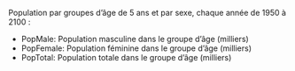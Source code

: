 Population par groupes d’âge de 5 ans et par sexe, chaque année de 1950 à 2100 :
* PopMale: Population masculine dans le groupe d’âge (milliers)
* PopFemale: Population féminine dans le groupe d’âge (milliers)
* PopTotal: Population totale dans le groupe d’âge (milliers)